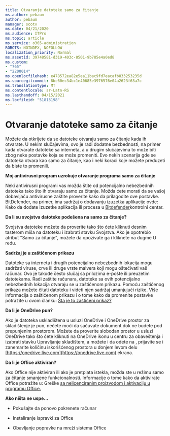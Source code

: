 ```yaml
---
title: Otvaranje datoteke samo za čitanje
ms.author: pebaum
author: pebaum
manager: scotv
ms.date: 04/21/2020
ms.audience: ITPro
ms.topic: article
ms.service: o365-administration
ROBOTS: NOINDEX, NOFOLLOW
localization_priority: Normal
ms.assetid: 39748581-d319-403c-8501-9b785e4a0ed8
ms.custom:
- "765"
- "2200014"
ms.openlocfilehash: e478572ea82e5ea11bac9fd7eacafb833253235d
ms.sourcegitcommit: 8bc60ec34bc1e40685e3976576e04a2623f63a7c
ms.translationtype: MT
ms.contentlocale: sr-Latn-RS
ms.lasthandoff: 04/15/2021
ms.locfileid: "51813198"
---
```

# <a name="file-open-read-only"></a>Otvaranje datoteke samo za čitanje

Možete da otkrijete da se datoteke otvaraju samo za čitanje kada ih otvarate. U nekim slučajevima, ovo je radi dodatne bezbednosti, na primer kada otvarate datoteke sa interneta, a u drugim slučajevima to može biti zbog neke postavke koja se može promeniti. Evo nekih scenarija gde se datoteka otvara kao samo za čitanje, kao i neki koraci koje možete preduzeti da biste to promenili.
  
 **Moj antivirusni program uzrokuje otvaranje programa samo za čitanje**
  
Neki antivirusni programi vas možda štite od potencijalno nebezbednih datoteka tako što ih otvaraju samo za čitanje. Možda ćete morati da se vašoj dobavljaču antivirusne zaštite proverite kako da prilagodite ove postavke. BitDefender, na primer, ima sadržaj o dodavanju izuzetka aplikacije ovde: Kako da dodate izuzetke aplikacija ili procesa u [Bitdefender](https://aka.ms/AA6098i)kontrolni centar.
  
 **Da li su svojstva datoteke podešena na samo za čitanje?**
  
Svojstva datoteke možete da proverite tako što ćete kliknuti desnim tasterom miša na datoteku i izabrati stavku Svojstva. Ako je opotrebio atribut "Samo za čitanje", možete da opozivate ga i kliknete na dugme U redu.
  
 **Sadržaj je u zaštićenom prikazu**
  
Datoteke sa interneta i drugih potencijalno nebezbednih lokacija mogu sadržati viruse, crve ili druge vrste malvera koji mogu oštećivati vaš računar. Ovo je takođe često slučaj sa prilozima e-pošte ili preuzetim datotekama. Radi zaštite računara, datoteke sa ovih potencijalno nebezbednih lokacija otvaraju se u zaštićenom prikazu. Pomoću zaštićenog prikaza možete čitati datoteku i videti njen sadržaj umanjujući rizike. Više informacija o zaštićenom prikazu i o tome kako da promenite postavke potražite u ovom članku: [Šta je to zaštićeni prikaz?](https://support.office.com/article/d6f09ac7-e6b9-4495-8e43-2bbcdbcb6653)
  
 **Da li je OneDrive pun?**
  
Ako je datoteka uskladištena u usluzi OneDrive i OneDrive prostor za skladištenje je pun, nećete moći da sačuvate dokument dok ne budete pod prepunjenim prostorom. Možete da proverite slobodan prostor u usluzi OneDrive tako što ćete kliknuti na OneDrive ikonu u centru za obaveštenja i izabrati stavku Upravljanje skladištem, a možete i da odete na , prijavite se i zanemarite količinu iskorišćenog prostora u donjem levom delu [https://onedrive.live.com](https://onedrive.live.com) ekrana.
  
 **Da li je Office aktiviran?**
  
Ako Office nije aktiviran ili ako je pretplata istekla, možda ste u režimu samo za čitanje smanjene funkcionalnosti. Informacije o tome kako da aktivirate Office potražite u: Greške [sa nelicenciranim proizvodom i aktivaciju u programu Office.](https://support.office.com/article/0d23d3c0-c19c-4b2f-9845-5344fedc4380)
  
 **Ako ništa ne uspe...**
  
- Pokušajte da ponovo pokrenete računar
    
- Instaliranje ispravki za Office
    
- Obavljanje popravke na mreži sistema Office
    

